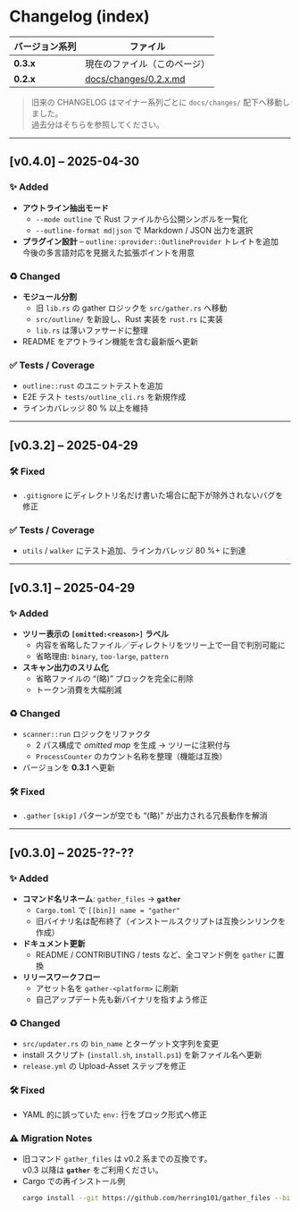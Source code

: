 # Changelog (index)

| バージョン系列 | ファイル                                         |
| -------------- | ------------------------------------------------ |
| **0.3.x**      | 現在のファイル（このページ）                     |
| **0.2.x**      | [docs/changes/0.2.x.md](./docs/changes/0.2.x.md) |

> 旧来の CHANGELOG はマイナー系列ごとに `docs/changes/` 配下へ移動しました。  
> 過去分はそちらを参照してください。

---

## [v0.4.0] – 2025-04-30

### ✨ Added

- **アウトライン抽出モード**
  - `--mode outline` で Rust ファイルから公開シンボルを一覧化
  - `--outline-format md|json` で Markdown / JSON 出力を選択
- **プラグイン設計** – `outline::provider::OutlineProvider` トレイトを追加  
  今後の多言語対応を見据えた拡張ポイントを用意

### ♻️ Changed

- **モジュール分割**
  - 旧 `lib.rs` の gather ロジックを `src/gather.rs` へ移動
  - `src/outline/` を新設し、Rust 実装を `rust.rs` に実装
  - `lib.rs` は薄いファサードに整理
- README をアウトライン機能を含む最新版へ更新

### ✅ Tests / Coverage

- `outline::rust` のユニットテストを追加
- E2E テスト `tests/outline_cli.rs` を新規作成
- ラインカバレッジ 80 % 以上を維持

---

## [v0.3.2] – 2025-04-29

### 🛠 Fixed

- `.gitignore` にディレクトリ名だけ書いた場合に配下が除外されないバグを修正

### ✅ Tests / Coverage

- `utils` / `walker` にテスト追加、ラインカバレッジ 80 %+ に到達

---

## [v0.3.1] – 2025-04-29

### ✨ Added

- **ツリー表示の `[omitted:<reason>]` ラベル**
  - 内容を省略したファイル／ディレクトリをツリー上で一目で判別可能に
  - 省略理由: `binary`, `too-large`, `pattern`
- **スキャン出力のスリム化**
  - 省略ファイルの “(略)” ブロックを完全に削除
  - トークン消費を大幅削減

### ♻️ Changed

- `scanner::run` ロジックをリファクタ
  - 2 パス構成で _omitted map_ を生成 → ツリーに注釈付与
  - `ProcessCounter` のカウント名称を整理（機能は互換）
- バージョンを **0.3.1** へ更新

### 🛠 Fixed

- `.gather` `[skip]` パターンが空でも “(略)” が出力される冗長動作を解消

---

## [v0.3.0] – 2025-??-??

### ✨ Added

- **コマンド名リネーム**: `gather_files` → **`gather`**
  - `Cargo.toml` で `[[bin]] name = "gather"`
  - 旧バイナリ名は配布終了（インストールスクリプトは互換シンリンクを作成）
- **ドキュメント更新**
  - README / CONTRIBUTING / tests など、全コマンド例を `gather` に置換
- **リリースワークフロー**
  - アセット名を `gather-<platform>` に刷新
  - 自己アップデート先も新バイナリを指すよう修正

### ♻️ Changed

- `src/updater.rs` の `bin_name` とターゲット文字列を変更
- install スクリプト (`install.sh`, `install.ps1`) を新ファイル名へ更新
- `release.yml` の Upload-Asset ステップを修正

### 🛠 Fixed

- YAML 的に誤っていた `env:` 行をブロック形式へ修正

### ⚠️ Migration Notes

- 旧コマンド `gather_files` は v0.2 系までの互換です。  
  v0.3 以降は **`gather`** をご利用ください。
- Cargo での再インストール例
  ```bash
  cargo install --git https://github.com/herring101/gather_files --bin gather --force
  ```
